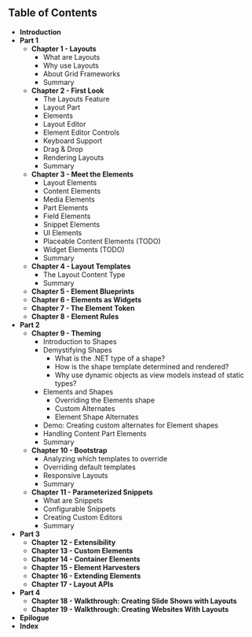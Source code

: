 ## Table of Contents ##

* **Introduction**
* **Part 1**
	* **Chapter 1 - Layouts**
		* What are Layouts
		* Why use Layouts
		* About Grid Frameworks
		* Summary
	* **Chapter 2 -  First Look**
		* The Layouts Feature
		* Layout Part
		* Elements
		* Layout Editor
		* Element Editor Controls
		* Keyboard Support
		* Drag & Drop
		* Rendering Layouts
		* Summary
	* **Chapter 3 - Meet the Elements**
		* Layout Elements
		* Content Elements
		* Media Elements
		* Part Elements
		* Field Elements
		* Snippet Elements
		* UI Elements
		* Placeable Content Elements (TODO)
		* Widget Elements (TODO)
		* Summary
	* **Chapter 4 -  Layout Templates**
		* The Layout Content Type
		* Summary
    * **Chapter 5 -  Element Blueprints**
	* **Chapter 6 -  Elements as Widgets**
	* **Chapter 7 -  The Element Token**
	* **Chapter 8 -  Element Rules**
* **Part 2**
	* **Chapter 9 -  Theming**
    	* Introduction to Shapes
    	* Demystifying Shapes
        	* What is the .NET type of a shape?
        	* How is the shape template determined and rendered?
        	* Why use dynamic objects as view models instead of static types?
    	* Elements and Shapes
        	* Overriding the Elements shape
        	* Custom Alternates
        	* Element Shape Alternates
    	* Demo: Creating custom alternates for Element shapes
    	* Handling Content Part Elements
    	* Summary
	* **Chapter 10 -  Bootstrap**
    	* Analyzing which templates to override
    	* Overriding default templates
    	* Responsive Layouts
    	* Summary
	* **Chapter 11 -  Parameterized Snippets**
    	* What are Snippets
    	* Configurable Snippets
		* Creating Custom Editors
		* Summary
* **Part 3**
    * **Chapter 12 -  Extensibility**
    * **Chapter 13 -  Custom Elements**
    * **Chapter 14 -  Container Elements**
    * **Chapter 15 -  Element Harvesters**
    * **Chapter 16 -  Extending Elements**
	* **Chapter 17 -  Layout APIs**
* **Part 4**
    * **Chapter 18 -  Walkthrough: Creating Slide Shows with Layouts**
    * **Chapter 19 -  Walkthrough: Creating Websites With Layouts**
* **Epilogue**
* **Index**